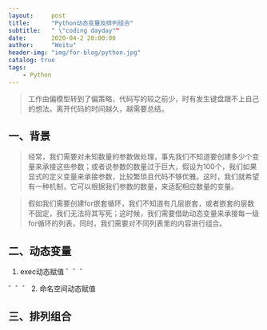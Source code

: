 ```yaml
---
layout:     post
title:      "Python动态变量及排列组合"
subtitle:   " \"coding dayday""
date:       2020-04-2 20:00:00
author:     "Weitu"
header-img: "img/for-blog/python.jpg"
catalog: true
tags:
    - Python
---
```


> 工作由偏模型转到了偏策略，代码写的较之前少，时有发生键盘跟不上自己的想法。离开代码的时间越久，越需要总结。

## 一、背景
> 经常，我们需要对未知数量的参数做处理，事先我们不知道要创建多少个变量来承接这些参数；或者说参数的数量过于巨大，假设为100个，我们如果显式的定义变量来承接参数，比较繁琐且代码不够优雅。这时，我们就希望有一种机制，它可以根据我们参数的数量，来适配相应数量的变量。 

> 假如我们需要创建for嵌套循环，我们不知道有几层嵌套，或者嵌套的层数不固定，我们无法将其写死；这时候，我们需要借助动态变量来承接每一级for循环的列表，同时，我们需要对不同列表里的内容进行组合。

## 二、动态变量

1. exec动态赋值
゛゛゛
	
゛゛゛
2. 命名空间动态赋值

## 三、排列组合